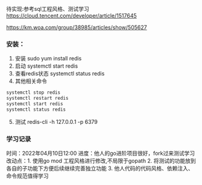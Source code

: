 
待实现:参考sql工程风格、测试学习
https://cloud.tencent.com/developer/article/1517645

https://km.woa.com/group/38985/articles/show/505627


### 安装：
1. 安装
sudo yum install redis
2. 启动
systemctl start redis
3. 查看redis状态
systemctl status redis
4. 其他相关命令
```bash
systemctl stop redis
systemctl restart redis
systemctl start redis
systemctl status redis
```
5. 测试
redis-cli -h 127.0.0.1 -p 6379


### 学习记录
时间：2022年04月10日12:00
进度：他人的go进阶项目很好，fork过来测试学习
改动点：1. 使用go mod 工程风格进行修改,不局限于gopath
        2. 将测试的功能放到各自的子功能下方便后续继续完善独立功能
        3. 他人代码的代码风格、依赖注入、命令规范值得学习
